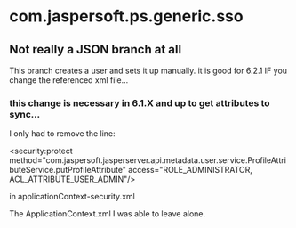 # com.jaspersoft.ps.generic.sso

## Not really a JSON branch at all

This branch creates a user and sets it up manually.
it is good for 6.2.1 IF you change the referenced xml file...



### this change is necessary in 6.1.X and up to get attributes to sync...
I only had to remove the line:

<security:protect
method="com.jaspersoft.jasperserver.api.metadata.user.service.ProfileAttributeService.putProfileAttribute"
access="ROLE_ADMINISTRATOR, ACL_ATTRIBUTE_USER_ADMIN"/>

in applicationContext-security.xml

The ApplicationContext.xml I was able to leave alone.
